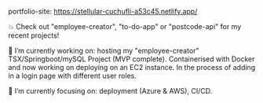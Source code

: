 portfolio-site: https://stellular-cuchufli-a53c45.netlify.app/

💥 Check out "employee-creator", "to-do-app" or "postcode-api" for my recent projects!

🔭 I’m currently working on: hosting my "employee-creator" TSX/Springboot/mySQL Project (MVP complete). Containerised with Docker and now working on deploying on an EC2 instance. In the process of adding in a login page with different user roles.

🌱 I’m currently focusing on: deployment (Azure & AWS), CI/CD. 

<!--
**kabirt7/kabirt7** is a ✨ _special_ ✨ repository because its `README.md` (this file) appears on your GitHub profile.

Here are some ideas to get you started:


- 🌱 I’m currently learning ...
- 👯 I’m looking to collaborate on ...
- 🤔 I’m looking for help with ...
- 💬 Ask me about ...
- 📫 How to reach me: ...
- 😄 Pronouns: ...
- ⚡ Fun fact: ...
-->
